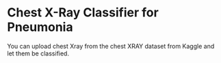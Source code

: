 # Chest X-Ray Classifier for Pneumonia

You can upload chest Xray from the chest XRAY dataset from Kaggle and let them be classified.
